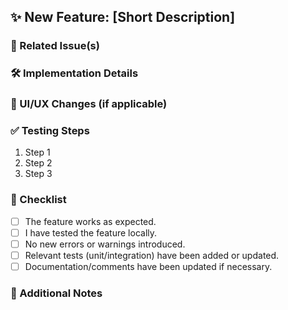 ## ✨ New Feature: [Short Description]

### 🔗 Related Issue(s)
<!-- Link to the issue this PR implements, e.g., "Closes #123" -->

### 🛠 Implementation Details
<!-- Explain the new feature, why it's needed, and how it's implemented. -->

### 🎨 UI/UX Changes (if applicable)
<!-- If this feature affects the UI, add before/after screenshots or a GIF. -->

### ✅ Testing Steps
<!-- Provide steps to test the new feature. -->
1. Step 1
2. Step 2
3. Step 3

### 🚀 Checklist
- [ ] The feature works as expected.
- [ ] I have tested the feature locally.
- [ ] No new errors or warnings introduced.
- [ ] Relevant tests (unit/integration) have been added or updated.
- [ ] Documentation/comments have been updated if necessary.

### 📝 Additional Notes
<!-- Any extra details, possible follow-ups, or concerns? -->
